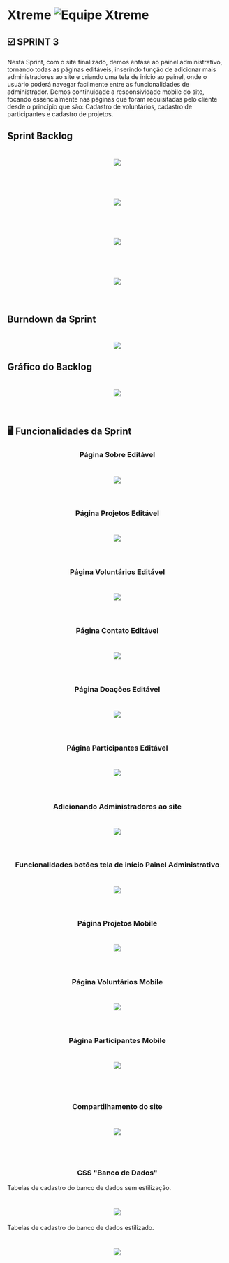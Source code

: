 
# Xtreme ![Equipe Xtreme](../sprint3/equipe_xtreme_pequeno.png)

## :ballot_box_with_check: SPRINT 3

Nesta Sprint, com o site finalizado, demos ênfase ao painel administrativo, tornando todas as páginas editáveis, inserindo função de adicionar mais administradores ao site e criando uma tela de início ao painel, onde o usuário poderá navegar facilmente entre as funcionalidades de administrador. Demos continuidade a responsividade mobile do site, focando essencialmente nas páginas que foram requisitadas pelo cliente desde o princípio que são: Cadastro de voluntários, cadastro de participantes e cadastro de projetos.
<br>

## Sprint Backlog 

<h1 align="center"> <img src = "../sprint3/sprint3.png"/></h1>
<br>

<h1 align="center"> <img src = "../sprint3/sprint_bl_sprint3.png"/></h1>
<br>
<h1 align="center"> <img src = "../sprint3/sprint_bl_sprint3_2.png"/></h1>
<br>
<h1 align="center"> <img src = "../sprint3/sprint_bl_sprint3_3.png"/></h1>
<br>

## Burndown da Sprint

<h1 align="center"> <img src = "../sprint3/burndown.png"/></h1>

## Gráfico do Backlog

<h1 align="center"> <img src = "../sprint3/grafico.png"/></h1>

<br>

## :desktop_computer: Funcionalidades da Sprint

<h3 align="center">Página Sobre Editável</h3>

<h1 align="center"> <img src = "../sprint3/sobre_editavel.gif"/></h1>

<br>

<h3 align="center">Página Projetos Editável</h3>

<h1 align="center"> <img src = "../sprint3/projetos_editavel.gif"/></h1>

<br>

<h3 align="center">Página Voluntários Editável</h3>

<h1 align="center"> <img src = "../sprint3/voluntarios_editavel.gif"/></h1>

<br>

<h3 align="center">Página Contato Editável</h3>

<h1 align="center"> <img src = "../sprint3/contato_editavel.gif"/></h1>

<br>
<h3 align="center">Página Doações Editável</h3>

<h1 align="center"> <img src = "../sprint3/doacao_editavel.gif"/></h1>

<br>

<h3 align="center">Página Participantes Editável</h3>

<h1 align="center"> <img src = "../sprint3/participantes_editavel.gif"/></h1>

<br>
<h3 align="center">Adicionando Administradores ao site</h3>

<h1 align="center"> <img src = "../sprint3/criando_adm.gif"/></h1>
<br>

<h3 align="center">Funcionalidades botões tela de início Painel Administrativo</h3>

<h1 align="center"> <img src = "../sprint3/botoes_adm.gif"/></h1>

<br>
<h3 align="center">Página Projetos Mobile</h3>

<h1 align="center"> <img src = "../sprint3/mobile_projetos.gif"/></h1>

<br>
<h3 align="center">Página Voluntários Mobile</h3>

<h1 align="center"> <img src = "../sprint3/mobile_voluntarios.gif"/></h1>

<br>

<h3 align="center">Página Participantes Mobile</h3>

<h1 align="center"> <img src = "../sprint3/mobile_participantes.gif"/></h1>

<br>
<br>

<h3 align="center">Compartilhamento do site</h3>

<h1 align="center"> <img src = "../sprint3/ig.gif"/></h1>

<br>
<br>

<h3 align="center">CSS "Banco de Dados"</h3>

Tabelas de cadastro do banco de dados sem estilização.

<h1 align="center"> <img src = "../sprint3/dados_bd_antes.png"/></h1>

Tabelas de cadastro do banco de dados estilizado.

<h1 align="center"> <img src = "../sprint3/dados_bd.gif"/></h1>

<br>

